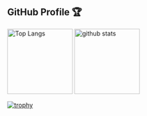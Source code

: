 ## GitHub Profile 🏆

<p align="left"> 
  <img alt="Top Langs" height="150px" src="https://github-readme-stats.vercel.app/api/top-langs/?username=cottoncandy31&layout=compact&show_icons=true&theme=onedark" />
  <img alt="github stats" height="150px" src="https://github-readme-stats.vercel.app/api?username=cottoncandy31&theme=onedark&show_icons=ture" />
</p>

[![trophy](https://github-profile-trophy.vercel.app/?username=cottoncandy31&theme=onedark&column=7
)](https://github.com/ryo-ma/github-profile-trophy)
